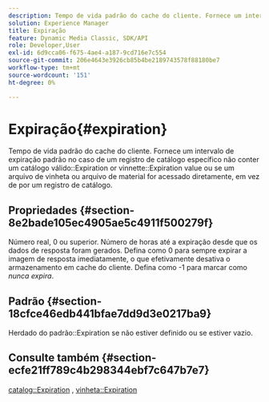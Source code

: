 ```yaml
---
description: Tempo de vida padrão do cache do cliente. Fornece um intervalo de expiração padrão no caso de um registro de catálogo específico não conter um valor válido de Expiração de catálogo ou de expiração de vinheta, ou se um arquivo de vinheta ou arquivo de material for acessado diretamente, em vez de por um registro de catálogo.
solution: Experience Manager
title: Expiração
feature: Dynamic Media Classic, SDK/API
role: Developer,User
exl-id: 6d9cca06-f675-4ae4-a187-9cd716e7c554
source-git-commit: 206e4643e3926cb85b4be2189743578f88180be7
workflow-type: tm+mt
source-wordcount: '151'
ht-degree: 0%

---
```


# Expiração{#expiration}

Tempo de vida padrão do cache do cliente. Fornece um intervalo de expiração padrão no caso de um registro de catálogo específico não conter um catálogo válido::Expiration or vinnette::Expiration value ou se um arquivo de vinheta ou arquivo de material for acessado diretamente, em vez de por um registro de catálogo.

## Propriedades {#section-8e2bade105ec4905ae5c4911f500279f}

Número real, 0 ou superior. Número de horas até a expiração desde que os dados de resposta foram gerados. Defina como 0 para sempre expirar a imagem de resposta imediatamente, o que efetivamente desativa o armazenamento em cache do cliente. Defina como -1 para marcar como *nunca expira*.

## Padrão {#section-18cfce46edb441bfae7dd9d3e0217ba9}

Herdado do padrão::Expiration se não estiver definido ou se estiver vazio.

## Consulte também {#section-ecfe21ff789c4b298344ebf7c647b7e7}

[catalog::Expiration](../../../../../ir-api/material-cat/image-rendering-api-ref/c-ir-material-catalog/c-ir-material-data-reference/r-ir-expiration-dataref.md#reference-5e93943abff54c93bf85aae3b911a3ce) ,  [vinheta::Expiration](../../../../../ir-api/material-cat/image-rendering-api-ref/c-ir-material-catalog/c-ir-vignette-map-reference/r-ir-expiration-vignette.md#reference-df80829da93e4c0ab3f97a1792d9c74c)

